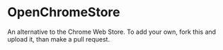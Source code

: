 # OpenChromeStore
An alternative to the Chrome Web Store.
To add your own, fork this and upload it, than make a pull request.
